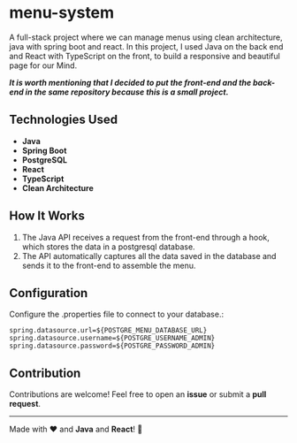 # menu-system
 A full-stack project where we can manage menus using clean architecture, java with spring boot and react. In this project, I used Java on the back end and React with TypeScript on the front, to build a responsive and beautiful page for our Mind.

___It is worth mentioning that I decided to put the front-end and the back-end in the same repository because this is a small project.___

## Technologies Used

- **Java**
- **Spring Boot**
- **PostgreSQL**
- **React**
- **TypeScript**
- **Clean Architecture**

## How It Works

1. The Java API receives a request from the front-end through a hook, which stores the data in a postgresql database.
2. The API automatically captures all the data saved in the database and sends it to the front-end to assemble the menu.
 
## Configuration

Configure the .properties file to connect to your database.:
```properties
spring.datasource.url=${POSTGRE_MENU_DATABASE_URL}
spring.datasource.username=${POSTGRE_USERNAME_ADMIN}
spring.datasource.password=${POSTGRE_PASSWORD_ADMIN}
```

## Contribution

Contributions are welcome! Feel free to open an **issue** or submit a **pull request**.

---

Made with ❤️ and **Java** and **React**! 🚀
